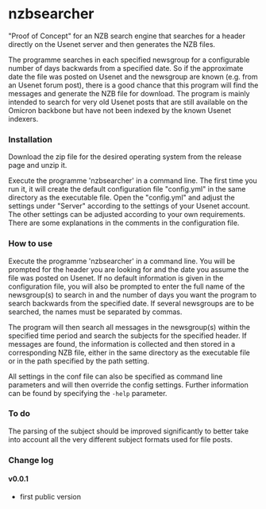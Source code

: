 # nzbsearcher
 "Proof of Concept" for an NZB search engine that searches for a header directly on the Usenet server and then generates the NZB files.
 
 The programme searches in each specified newsgroup for a configurable number of days backwards from a specified date.
 So if the approximate date the file was posted on Usenet and the newsgroup are known (e.g. from an Usenet forum post), there is a good chance that this program will find the messages and generate the NZB file for download.
 The program is mainly intended to search for very old Usenet posts that are still available on the Omicron backbone but have not been indexed by the known Usenet indexers.

### Installation
 Download the zip file for the desired operating system from the release page and unzip it.
 
 Execute the programme 'nzbsearcher' in a command line. The first time you run it, it will create the default configuration file "config.yml" in the same directory as the executable file.
 Open the "config.yml" and adjust the settings under "Server" according to the settings of your Usenet account. The other settings can be adjusted according to your own requirements. There are some explanations in the comments in the configuration file.

### How to use
 Execute the programme 'nzbsearcher' in a command line. You will be prompted for the header you are looking for and the date you assume the file was posted on Usenet.
 If no default information is given in the configuration file, you will also be prompted to enter the full name of the newsgroup(s) to search in and the number of days you want the program to search backwards from the specified date. If several newsgroups are to be searched, the names must be separated by commas.
 
 The program will then search all messages in the newsgroup(s) within the specified time period and search the subjects for the specified header. If messages are found, the information is collected and then stored in a corresponding NZB file, either in the same directory as the executable file or in the path specified by the path setting.
 
 All settings in the conf file can also be specified as command line parameters and will then override the config settings. Further information can be found by specifying the `-help` parameter.

### To do
 The parsing of the subject should be improved significantly to better take into account all the very different subject formats used for file posts.

### Change log

#### v0.0.1
 - first public version
